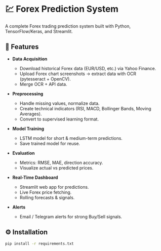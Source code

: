 # 💹 Forex Prediction System

A complete Forex trading prediction system built with Python, TensorFlow/Keras, and Streamlit.

## 🚀 Features
- **Data Acquisition**  
  - Download historical Forex data (EUR/USD, etc.) via Yahoo Finance.  
  - Upload Forex chart screenshots → extract data with OCR (pytesseract + OpenCV).  
  - Merge OCR + API data.  

- **Preprocessing**  
  - Handle missing values, normalize data.  
  - Create technical indicators (RSI, MACD, Bollinger Bands, Moving Averages).  
  - Convert to supervised learning format.  

- **Model Training**  
  - LSTM model for short & medium-term predictions.  
  - Save trained model for reuse.  

- **Evaluation**  
  - Metrics: RMSE, MAE, direction accuracy.  
  - Visualize actual vs predicted prices.  

- **Real-Time Dashboard**  
  - Streamlit web app for predictions.  
  - Live Forex price fetching.  
  - Rolling forecasts & signals.  

- **Alerts**  
  - Email / Telegram alerts for strong Buy/Sell signals.  

## ⚙️ Installation
```bash
pip install -r requirements.txt
